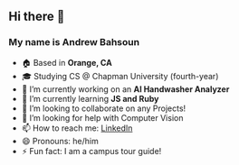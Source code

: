 ## Hi there 👋

### My name is Andrew Bahsoun

- 🏠 Based in **Orange, CA**
- 🎓 Studying CS @ Chapman University (fourth-year)
- 🔭 I’m currently working on an **AI Handwasher Analyzer**
- 🌱 I’m currently learning **JS and Ruby**
- 👯 I’m looking to collaborate on any Projects!
- 🤔 I’m looking for help with Computer Vision
- 📫 How to reach me: [LinkedIn](https://www.linkedin.com/in/andrew-bahsoun-4b3a901a2/)
- 😄 Pronouns: he/him
- ⚡ Fun fact: I am a campus tour guide!

